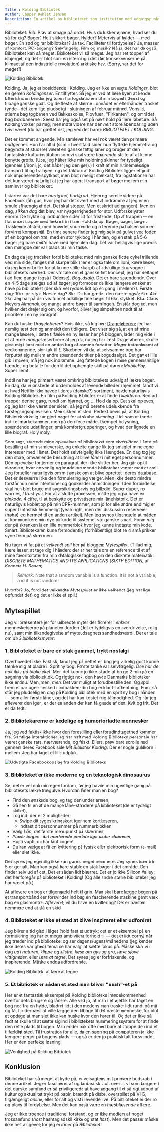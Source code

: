 ```yaml
---
Title : Kolding Bibliotek
Author: Casper Kehlet Jensen
Description: En artikel om biblioteket som institution med udgangspunkt i Koldings bibliotek.
---
```


Biblioteket. _Bib_. Prøv at smage på ordet. Hvis du lukker øjnene, hvad ser du så for dig?
Bøger? Helt sikkert bøger. Hylder? Metervis af hylder &mdash; med bøger. En sød og rar bibliotekar?
Ja tak. Faciliteter til fordybelse? Ja, masser af komfort. PC-adgang? Selvfølgelig. Film og musik?
Nå ja, det har de også.
Biblioteket kan så meget. Biblioteket vil så meget. Jeg har set toppen af isbjerget, og det er blot
som en isterning i det (før konsekvenserne på klimaet af den industrielle revolution) arktiske hav.
(Sorry, var det for meget?)

![Kolding Bibliotek](/static/img/blogimages/koldingbib.jpg)

Kolding. Ja, jeg er bosiddende i Kolding. Jeg er ikke en ægte _Koldinger_, blot en gemen _Koldingenser_.
En tilflytter. Så jeg er ved at lære byen at kende. Efterhånden kender jeg turen fra togstationen til
min bopæl i Seest og tilbage ganske godt. Og de fleste af stierne i området er efterhånden trasket
tynde&mdash;dét kom lige pludseligt i slutningen af februar måned.
Vonsild, stierne bag togbanen ved Bakkeskolen, Plovfuen, "Firkanten", og området bag boldbanerne i Seest
har jeg også set på nært hold på flere løbeture.
Så Kolding vokser på mig; men indtil videre har den _helt_ store åbenbaring uden tvivl været (du har gættet
det, jeg véd det bare): *BIBLIOTEKET I KOLDING*.

Det er kommet snigende. Min samlever har vel nok været den primære _nudger_ her. Hun har altid (som i:
hvert fald siden hun flyttede hjemmefra og begyndte at studere) været en ganske flittig låner og bruger
af den fantastiske kulturinstitution som vi skal være _hamrende_ stolte af at kunne benytte *gratis*.
(Ups, jeg håber ikke min holdning skinner for tydeligt igennem (/ironi, jo, det håber jeg den gør).)
I kraft af min rutinemæssige transport til og fra byen, og det faktum at Kolding Bibliotek ligger et
godt nok imponerende spytkast, men blot rimeligt stenkast, fra togstationen har det kun været naturligt
at jeg har ageret transport af bøger mellem min samlever og biblioteket.

I starten var det bare _hurtig ind, hurtig ud_. Hjem og scrolle videre på Facebook (åh gud, hvor jeg har
det svært med at indrømme at jeg er en smule afhængig af det. Det skal stoppe. Men et skridt ad gangen).
Men en dag, _sikken dag_ det blev, var nysgerrigheden for stor. Udforskelysten enorm. De trykte og indbundne
sider alt for fristende. Op af trappen &mdash; en flot snoet trappe med lækre trin i træ. Hold da op. Bøger,
bøger, bøger. Traskende afsted, med hovedet snurrende og roterende på halsen som en forvirret kompasnål.
En time senere finder jeg mig selv på gulvet ved foden af en bogreol om _træ_, med en stor tyk bog i hånden,
og en stak på 5-6 bøger jeg bare _måtte_ have med hjem den dag. Det var heldigvis lige præcis den mængde der
var plads til i min taske.

En dag da jeg tradsker forbi biblioteket med min ganske flotte cykel trillende ved min side, fanges mit
skarpe blik (her er også tale om ironi, kære læser, da jeg bærer briller for at kunne stille skarpt) af
adskillige skurvogne i bibliotekets nærhed. Der var tale om et ganske fint koncept, jeg har deltaget i
ad flere gange (også i Odense). _Bogudsalg_. Dét er bare spændende. Over en 4-5 dage sælges ud af bøger
jeg formoder de ikke længere ønsker at have på biblioteket (der skal vel ryddes lidt op en gang i mellem?).
Første dag: 10kr. pr. styk. Næste dag? 8kr. Du har gættet den næste også; 6kr. 4kr. 2kr.
Jeg har på den vis fundet adkillige fine bøger til 6kr. stykket. Bl.a. Claus Meyers _Almanak_, og mange andre
bøger til samlingen. Én står dog ud, men hvilken det drejer sig om, og hvorfor, bliver jeg simpelthen nødt
til at prioritere i en ny paragraf.

Kan du huske _Drageløberen_? Hvis ikke, så kig her: [Drageløberen](/arkiv/khaled-hosseini-drageloberen);
jeg har nemlig læst
den og anmeldt den tidligere. Det viser sig så, at en af mine mange læsere, i dette tilfælde en ny læser her
på bloggen, lader mig vide i et af mine _mange_ læserbreve at jeg da, nu jeg har læst Drageløberen, skulle
give mig i kast med en anden bog af samme forfatter. _Meget_ betænksomt af vedkommende, stor tak til _L_.
Skæbnen vil da, at selvsamme bog har forputtet sig mellem andre spændende titler på bogudsalget. Det gav et 
lille gib i maven, må jeg nok indrømme. Jeg fattede bogen i mine gennemsnitlige hænder, og betalte for den
til det ophængte skilt på døren: _MobilePay_. Super nemt. 

Indtil nu har jeg primært været omkring bibliotekets udvalg af lækre bøger. En dag, da vi ønskede at
underholdes af levende billeder i hjemmet, fandt vi at hvad Netflix ikke havde i deres (danske?) sortiment,
havde naturligvis Kolding Bibliotek. En film på Kolding Bibliotek er at finde i _kælderen_.
Ned ad trappen denne gang, rundt om hjørnet, og ... Hold da op. Det skal opleves, og jeg har ikke været der
siden, så jeg må berette udelukkende fra førstegangsoplevelsen. Men sikken et sted. Perfekt bevis på, at
Kolding Bibliotek virkelig har gjort noget for at skabe _stemning_. Lidt som at træde ind i et mørkekammer,
men på den fede måde. Dæmpet belysning, spændende udstillinger, små komfortgrupperinger, og hvad der lignede
en lille biograf. Holy moly.

Som sagt, startede mine oplevelser på biblioteket som _skabslåner_. Lånte på bestilling af min samleverske,
og enkelte gange fik jeg smuglet mine egne interesser med i lånet. Det holdt selvfølgelig ikke i længden.
En dag tog jeg den store, omvæltende beslutning at blive _låner_ i mit eget personnummer.
Dén oplevelse fortjerner en paragraf, der ikke slutter her. 
Jeg går op til skranken, hvor en venlig og imødekommende bibliotekar venter med et smil. Jeg fortæller
naturligvis om mit ønske om at blive oprettet i deres database. Det er desværre ikke den formulering jeg
vælger. Men ikke desto mindre forstår hun mine intentioner og godkender anmodningen. I den forbindelse skal
hun blot bruge mit sygesikringsbevis og billedid. Super duper, no worries, _I trust you_.
For at afslutte processen, måtte jeg også have en _pinkode_. 4 cifre, til at beskytte og privatisere min
lånehistorik. Det er naturligvis koblet op på min CPR-nummer, som jo for alle andre end mig er super fantastisk
hemmeligt (yeah right, men dén diskussion reserverer (høhø) jeg hermed til en anden artikel).
Men jeg synes tilgengæld at måden at kommunikere min nye pinkode til systemet var ganske smart. Foran _mig_
der på skranken lå en lille nummerblok hvor jeg kunne indtaste min kode. Smart. Bibliotekaren kune formodentlig
(forhåbentlig) blot se 4 små prikker syne frem på skærmen.

Nu tager vi fat på et _velkendt spil_ her på bloggen: *Mytespillet*. (Tillad mig, kære læser, at tage dig i
hånden: der er her tale om en reference til et af mine favoritcitater fra min datalogiske fagbog om den diskrete
matematik: _DISCRETE MATHEMATICS AND ITS APPLICATIONS (SIXTH EDITION)_ af _Kenneth H. Rosen_;

> _*Remark*_: Note that a random variable is a function. It is not a variable, and it is not random!

Hvorfor? Jo, fordi det velkendte *Mytespillet* er ikke velkendt (jeg har lige opfundet det) og det er ikke
et spil.)

## Mytespillet
Jeg vil præsentere jer for udbredte myter der florerer i _enhver_ menneskehjerne på planeten Jorden
(det er tydeligvis en overdrivelse, rolig nu), samt min tilkendegivelse af myteudsagnets sandhedsværdi.
Der er tale om _de 5 biblioteksmyter_:

### 1. Biblioteket er bare en stak gammel, trykt nostalgi
Overhovedet ikke. Faktisk, fandt jeg på nettet en bog jeg virkelig godt kunne tænke mig at bladre i.
Sprit ny bog. Første tanke var selvfølgelig: _Den har de nok ikke på biblioteket_. Men det kunne jo
ikke skade at bruge 2 min på en søgning via bibliotek.dk. Og rigtigt nok, den havde Danmarks biblioteker
ikke endnu. Men, men, _men_. Det var muligt at forudbestille den. Og spol frem et par uger: besked i indbakken;
din bog er klar til afhentning. Bum, så står jeg pludselig en dag på Kolding bibliotek med en sprit ny
bog i hånden &mdash; som aller første låner, og det har kun kostet mig tålmodighed. Og når jeg afleverer den
igen, er der en anden der kan få glæde af den. Kvit og frit. Det er da fedt.

### 2. Bibliotekarerne er kedelige og humorforladte mennesker
Ja, jeg ved faktisk ikke hvor den forestilling eller forudindtagethed kommer fra. Samtlige interaktioner
jeg har haft med Kolding Biblioteks personale har været ganske rare, nærværende, og friskt.
Ellers, prøv bare scrolle ned gennem deres Facebook side _Mit Bibliotek Kolding_. Der er nogle guldkorn i mellem.
Jeg har taget et lille udpluk.

![Udvalgte Facebookopslag fra Kolding Biblioteks](/static/img/blogimages/koldingbib_fb_collage.png)

### 3. Biblioteket er ikke moderne og en teknologisk dinosaurus
Se, det er vel nok min egen fordom, før jeg havde min ugentlige gang på bibliotekets lækre trægulve.
Hvordan låner man en bog?

 - Find den ønskede bog, og tag den under armen,
 - Gå hen til en af de mange låne-standere på biblioteket (de er tydeligt skiltet),
 - Log ind: der er 2 muligheder;
    + Swipe dit sygesikringskort igennem kortlæseren,
    + Indtast dit personnummer på nummerblokken
 - Vælg _Lån_, det første menupunkt på skærmen,
 - _Placér bogen i det markerede område lige under skærmen_,
 - Hupti vupti, du har lånt bogen!
 - Du kan vælge at få en kvittering på fysisk eller elektronisk form (e-mail) eller slet ikke.

Det synes jeg egentlig ikke kan gøres meget nemmere. Jeg synes især trin 5 er genialt. Man kan også bare
stable en stak bøger i det område. Den finder selv ud af det. Det er sådan lidt blærret. Det er jo ikke
Silicon Valley; det her foregår på biblioteket i Kolding! (Og alle andre større biblioteker jeg har været på.)

At aflevere en bog er tilgengæld helt til grin. Man skal bare lægge bogen på et transportbånd der forsvinder
ind bag en fascinerende maskine gemt væk bag en glasmontre. _Afleveret_; vil du have en kvittering? Det er 
næsten nemmere end at slå en skid.

### 4. Biblioteket er ikke et sted at blive inspireret eller udfordret
Jeg bliver altid glad i låget (hold fast et udtryk; det er et eksempel på en formulering jeg har et meget
ambivilent forhold til &mdash; det er lidt corny) når jeg træder ind på biblioteket og ser dagens/ugens/månedens
(jeg kender ikke deres varighed) tema de har valgt at sætte fokus på. Måske skal vi i dag _ud i naturen_,
_klippe og klistre_, _læse om gys og gru_, _læse sjove vittigheder_, eller _lære at tegne_. Det synes jeg er
forfriskende, og inspirerende. Måske endda udfordrende.

![Kolding Bibliotek: at lære at tegne](/static/img/blogimages/koldingbib_tegne.jpg)

### 5. Et bibliotek er sådan et sted man bliver "sssh"-et på
Her er et fantastisk eksempel på Kolding biblioteks imødekommenhed overfor dets brugere og lånere.
Alle ved jo, at man i ét øjeblik har taget en bog ned fra en hylde, bladret lidt i den medens man trasker lidt
rundt på må og få, for dernæst at ville lægge den tilbage til det næste menneske, for blot at opdage at man
slet ikke kan huske hvor den hører til. Og det er ikke så fedt at skulle til at sætte sig ind i bibliotekets
nummeringssystem for at finde den rette plads til bogen. Man ender nok ofte med bare at stoppe den ind et
tilfældigt sted. Til frustration for alle, da en søgning på computeren jo ikke længere peger på bogens plads
&mdash; og så er den jo praktisk talt forsvundet.
Her er den perfekte løsning:

![Venlighed på Kolding Bibliotek](/static/img/blogimages/koldingbib_venlighed.jpg)

## Konklusion 
Biblioteket har så meget at byde på, er velsagtens mit primære budskab i denne artikel.
Jeg er fascineret af og fantastisk stolt over at vi som borgere i det danske samfund er så priviligerede
at have adgang til et så rigt udbud af kultur og aktualitet trykt på papir, brændt på diske,
overspillet på VHS, tilgængeligt _online_, eller fortalt og vist i levende live. På biblioteket er der
ro og plads til fordybelse. Men det kan også være en _hæsblæsende_ affære. 

Jeg er ikke troende i traditionel forstand, og er ikke medlem af noget trossamfund
(*host* hashtag adskil kirke og stat *host*).
Men det passer måske ikke helt alligevel; for jeg er _låner_ på _Biblioteket_!

